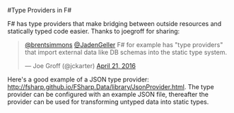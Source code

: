 #Type Providers in F#

F# has type providers that make bridging between outside resources and statically typed code easier. Thanks to joegroff for sharing:

<blockquote class="twitter-tweet" data-lang="en"><p lang="en" dir="ltr"><a href="https://twitter.com/brentsimmons">@brentsimmons</a> <a href="https://twitter.com/JadenGeller">@JadenGeller</a> F# for example has &quot;type providers&quot; that import external data like DB schemas into the static type system.</p>&mdash; Joe Groff (@jckarter) <a href="https://twitter.com/jckarter/status/723244016695914496">April 21, 2016</a></blockquote>
<script async src="//platform.twitter.com/widgets.js" charset="utf-8"></script>

Here's a good example of a JSON type provider: http://fsharp.github.io/FSharp.Data/library/JsonProvider.html. The type provider can be configured with an example JSON file, thereafter the provider can be used for transforming untyped data into static types.
